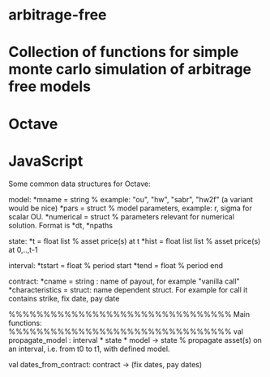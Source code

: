 # arbitrage-free

# Collection of functions for simple monte carlo simulation of arbitrage free models

# Octave
# JavaScript

Some common data structures for Octave:

model:
*mname = string % example: "ou", "hw", "sabr", "hw2f" (a variant would be nice)
*pars = struct % model parameters, example: r, sigma for scalar OU. 
*numerical = struct % parameters relevant for numerical solution. Format is *dt, *npaths

state:
*t = float list % asset price(s) at t
*hist = float list list % asset price(s) at 0,..,t-1

interval:
*tstart = float % period start 
*tend = float % period end

contract:
*cname = string : name of payout, for example "vanilla call"
*characteristics = struct: name dependent struct. For example for call it contains strike, fix date, pay date 

%%%%%%%%%%%%%%%%%%%%%%%%%%%%%%%%
Main functions:
%%%%%%%%%%%%%%%%%%%%%%%%%%%%%%%%
val propagate_model : interval * state * model -> state
% propagate asset(s) on an interval, i.e. from t0 to t1, with defined model.  

val dates_from_contract: contract -> (fix dates, pay dates)
